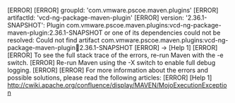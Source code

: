 [ERROR] 
[ERROR] groupId: 'com.vmware.pscoe.maven.plugins'
[ERROR] artifactId: 'vcd-ng-package-maven-plugin'
[ERROR] version: '2.36.1-SNAPSHOT': Plugin com.vmware.pscoe.maven.plugins:vcd-ng-package-maven-plugin:2.36.1-SNAPSHOT or one of its dependencies could not be resolved: Could not find artifact com.vmware.pscoe.maven.plugins:vcd-ng-package-maven-plugin:jar:2.36.1-SNAPSHOT
[ERROR] -> [Help 1]
[ERROR] 
[ERROR] To see the full stack trace of the errors, re-run Maven with the -e switch.
[ERROR] Re-run Maven using the -X switch to enable full debug logging.
[ERROR] 
[ERROR] For more information about the errors and possible solutions, please read the following articles:
[ERROR] [Help 1] http://cwiki.apache.org/confluence/display/MAVEN/MojoExecutionException
